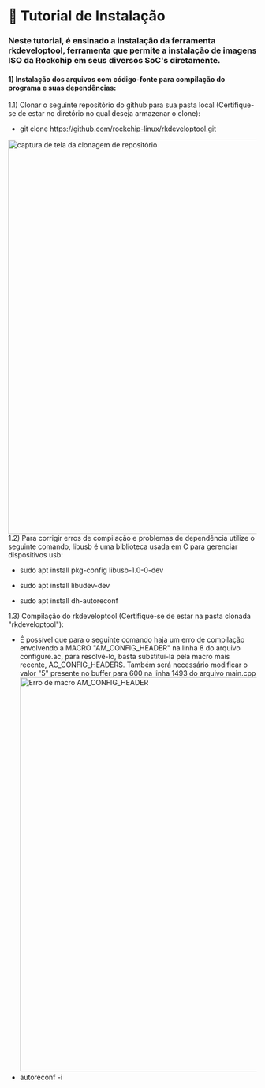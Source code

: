 # 🔽 Tutorial de Instalação 
### Neste tutorial, é ensinado a instalação da ferramenta rkdeveloptool, ferramenta que permite a instalação de imagens ISO da Rockchip em seus diversos SoC's diretamente.
#### 1) Instalação dos arquivos com código-fonte para compilação do programa e suas dependências: 
  1.1) Clonar o seguinte repositório do github para sua pasta local (Certifique-se de estar no diretório no qual deseja armazenar o clone):
  - git clone https://github.com/rockchip-linux/rkdeveloptool.git
    
  <img src="https://github.com/renanBatalha/imagens_tutorial_rk_develop_tool/blob/main/imagens_tutorial/clone_github.png" alt="captura de tela da clonagem de repositório" width="800">
  1.2) Para corrigir erros de compilação e problemas de dependência utilize o seguinte comando, libusb é uma biblioteca usada em C para gerenciar dispositivos usb:  
  
  - sudo apt install pkg-config libusb-1.0-0-dev  
  
  - sudo apt install libudev-dev  
  
  - sudo apt install dh-autoreconf

  1.3) Compilação do rkdeveloptool (Certifique-se de estar na pasta clonada "rkdeveloptool"):

  - É possível que para o seguinte comando haja um erro de compilação envolvendo a MACRO "AM_CONFIG_HEADER" na linha 8 do arquivo configure.ac, para resolvê-lo, basta substituí-la pela macro mais recente, AC_CONFIG_HEADERS. Também será necessário modificar o valor "5" presente no buffer para 600 na linha 1493 do arquivo main.cpp
    <img src="https://github.com/renanBatalha/imagens_tutorial_rk_develop_tool/blob/main/imagens_tutorial/erro_de_macro_AM_CONFIG_HEADER.png" alt="Erro de macro AM_CONFIG_HEADER" width="800">
  - autoreconf -i
  
     
  
  
